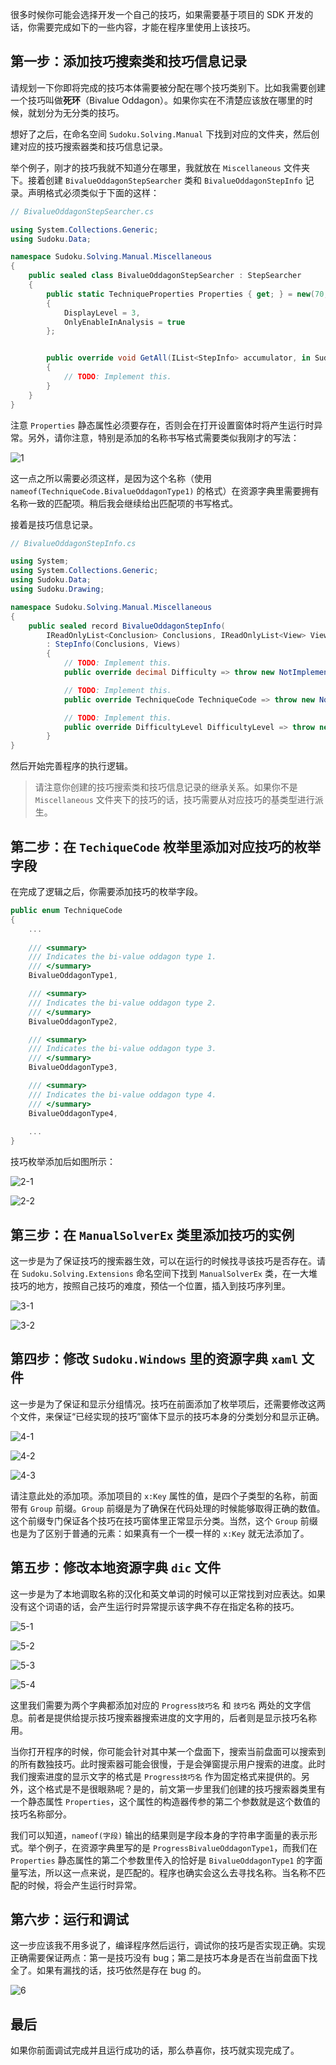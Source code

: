 很多时候你可能会选择开发一个自己的技巧，如果需要基于项目的 SDK 开发的话，你需要完成如下的一些内容，才能在程序里使用上该技巧。

## 第一步：添加技巧搜索类和技巧信息记录

请规划一下你即将完成的技巧本体需要被分配在哪个技巧类别下。比如我需要创建一个技巧叫做**死环**（Bivalue Oddagon）。如果你实在不清楚应该放在哪里的时候，就划分为无分类的技巧。

想好了之后，在命名空间 `Sudoku.Solving.Manual` 下找到对应的文件夹，然后创建对应的技巧搜索器类和技巧信息记录。

举个例子，刚才的技巧我就不知道分在哪里，我就放在 `Miscellaneous` 文件夹下。接着创建 `BivalueOddagonStepSearcher` 类和 `BivalueOddagonStepInfo` 记录。声明格式必须类似于下面的这样：

```csharp
// BivalueOddagonStepSearcher.cs

using System.Collections.Generic;
using Sudoku.Data;

namespace Sudoku.Solving.Manual.Miscellaneous
{
    public sealed class BivalueOddagonStepSearcher : StepSearcher
    {
        public static TechniqueProperties Properties { get; } = new(70, nameof(TechniqueCode.BivalueOddagonType1))
        {
            DisplayLevel = 3,
            OnlyEnableInAnalysis = true
        };


        public override void GetAll(IList<StepInfo> accumulator, in SudokuGrid grid)
        {
            // TODO: Implement this.
        }
    }
}
```

注意 `Properties` 静态属性必须要存在，否则会在打开设置窗体时将产生运行时异常。另外，请你注意，特别是添加的名称书写格式需要类似我刚才的写法：

![1](https://images.gitee.com/uploads/images/2020/1229/202704_d0eec5f1_1449374.png)

这一点之所以需要必须这样，是因为这个名称（使用 `nameof(TechniqueCode.BivalueOddagonType1)` 的格式）在资源字典里需要拥有名称一致的匹配项。稍后我会继续给出匹配项的书写格式。

接着是技巧信息记录。

```csharp
// BivalueOddagonStepInfo.cs

using System;
using System.Collections.Generic;
using Sudoku.Data;
using Sudoku.Drawing;

namespace Sudoku.Solving.Manual.Miscellaneous
{
    public sealed record BivalueOddagonStepInfo(
        IReadOnlyList<Conclusion> Conclusions, IReadOnlyList<View> Views)
        : StepInfo(Conclusions, Views)
        {
            // TODO: Implement this.
            public override decimal Difficulty => throw new NotImplementedException();

            // TODO: Implement this.
            public override TechniqueCode TechniqueCode => throw new NotImplementedException();

            // TODO: Implement this.
            public override DifficultyLevel DifficultyLevel => throw new NotImplementedException();
        }
}
```

然后开始完善程序的执行逻辑。

> 请注意你创建的技巧搜索类和技巧信息记录的继承关系。如果你不是 `Miscellaneous` 文件夹下的技巧的话，技巧需要从对应技巧的基类型进行派生。

## 第二步：在 `TechiqueCode` 枚举里添加对应技巧的枚举字段

在完成了逻辑之后，你需要添加技巧的枚举字段。

```csharp
public enum TechniqueCode
{
    ...
        
    /// <summary>
    /// Indicates the bi-value oddagon type 1.
    /// </summary>
    BivalueOddagonType1,

    /// <summary>
    /// Indicates the bi-value oddagon type 2.
    /// </summary>
    BivalueOddagonType2,

    /// <summary>
    /// Indicates the bi-value oddagon type 3.
    /// </summary>
    BivalueOddagonType3,

    /// <summary>
    /// Indicates the bi-value oddagon type 4.
    /// </summary>
    BivalueOddagonType4,
    
    ...
}
```

技巧枚举添加后如图所示：

![2-1](https://images.gitee.com/uploads/images/2021/0101/152602_6c3a9a81_1449374.png "2-1.png")

![2-2](https://images.gitee.com/uploads/images/2021/0101/152615_38658d5d_1449374.png "2-2.png")

## 第三步：在 `ManualSolverEx` 类里添加技巧的实例

这一步是为了保证技巧的搜索器生效，可以在运行的时候找寻该技巧是否存在。请在 `Sudoku.Solving.Extensions` 命名空间下找到 `ManualSolverEx` 类，在一大堆技巧的地方，按照自己技巧的难度，预估一个位置，插入到技巧序列里。

![3-1](https://images.gitee.com/uploads/images/2020/1229/202522_0d5bfaa4_1449374.png)

![3-2](https://images.gitee.com/uploads/images/2020/1229/202545_8b3c42cb_1449374.png)

## 第四步：修改 `Sudoku.Windows` 里的资源字典 `xaml` 文件

这一步是为了保证和显示分组情况。技巧在前面添加了枚举项后，还需要修改这两个文件，来保证“已经实现的技巧”窗体下显示的技巧本身的分类划分和显示正确。

![4-1](https://images.gitee.com/uploads/images/2020/1229/202939_9565f097_1449374.png)

![4-2](https://images.gitee.com/uploads/images/2020/1229/202950_afbdd509_1449374.png)

![4-3](https://images.gitee.com/uploads/images/2020/1229/202957_51617d48_1449374.png)

请注意此处的添加项。添加项目的 `x:Key` 属性的值，是四个子类型的名称，前面带有 `Group` 前缀。`Group` 前缀是为了确保在代码处理的时候能够取得正确的数值。这个前缀专门保证各个技巧在技巧窗体里正常显示分类。当然，这个 `Group` 前缀也是为了区别于普通的元素：如果真有一个一模一样的 `x:Key` 就无法添加了。

## 第五步：修改本地资源字典 `dic` 文件

这一步是为了本地调取名称的汉化和英文单词的时候可以正常找到对应表达。如果没有这个词语的话，会产生运行时异常提示该字典不存在指定名称的技巧。

![5-1](https://images.gitee.com/uploads/images/2020/1229/203207_3c412ca4_1449374.png)

![5-2](https://images.gitee.com/uploads/images/2020/1229/203216_fb474dc9_1449374.png)

![5-3](https://images.gitee.com/uploads/images/2020/1229/203224_e7ea64d9_1449374.png)

![5-4](https://images.gitee.com/uploads/images/2020/1229/203232_14c35b30_1449374.png)

这里我们需要为两个字典都添加对应的 `Progress技巧名` 和 `技巧名` 两处的文字信息。前者是提供给提示技巧搜索器搜索进度的文字用的，后者则是显示技巧名称用。

当你打开程序的时候，你可能会针对其中某一个盘面下，搜索当前盘面可以搜索到的所有数独技巧。此时搜索器可能会很慢，于是会弹窗提示用户搜索的进度。此时我们搜索进度的显示文字的格式是 `Progress技巧名` 作为固定格式来提供的。另外，这个格式是不是很眼熟呢？是的，前文第一步里我们创建的技巧搜索器类里有一个静态属性 `Properties`，这个属性的构造器传参的第二个参数就是这个数值的技巧名称部分。

我们可以知道，`nameof(字段)` 输出的结果则是字段本身的字符串字面量的表示形式。举个例子，在资源字典里写的是 `ProgressBivalueOddagonType1`，而我们在 `Properties` 静态属性的第二个参数里传入的恰好是 `BivalueOddagonType1` 的字面量写法，所以这一点来说，是匹配的。程序也确实会这么去寻找名称。当名称不匹配的时候，将会产生运行时异常。

## 第六步：运行和调试

这一步应该我不用多说了，编译程序然后运行，调试你的技巧是否实现正确。实现正确需要保证两点：第一是技巧没有 bug；第二是技巧本身是否在当前盘面下找全了。如果有漏找的话，技巧依然是存在 bug 的。

![6](https://images.gitee.com/uploads/images/2020/1229/203257_c6bd9374_1449374.png)

## 最后

如果你前面调试完成并且运行成功的话，那么恭喜你，技巧就实现完成了。